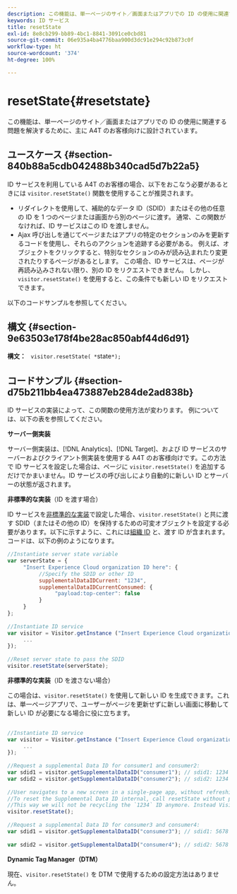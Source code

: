 ```yaml
---
description: この機能は、単一ページのサイト／画面またはアプリでの ID の使用に関連する問題を解決するために、主に A4T のお客様向けに設計されています。
keywords: ID サービス
title: resetState
exl-id: 8e8cb299-bb89-4bc1-8841-3091ce0cbd81
source-git-commit: 06e935a4ba4776baa900d3dc91e294c92b873c0f
workflow-type: ht
source-wordcount: '374'
ht-degree: 100%

---
```


# resetState{#resetstate}

この機能は、単一ページのサイト／画面またはアプリでの ID の使用に関連する問題を解決するために、主に A4T のお客様向けに設計されています。

## ユースケース {#section-840b88a5cdb042488b340cad5d7b22a5}

ID サービスを利用している A4T のお客様の場合、以下をおこなう必要があるときには `visitor.resetState()` 関数を使用することが推奨されます。

* リダイレクトを使用して、補助的なデータ ID（SDID）またはその他の任意の ID を 1 つのページまたは画面から別のページに渡す。 通常、この関数がなければ、ID サービスはこの ID を渡しません。
* Ajax 呼び出しを通じてページまたはアプリの特定のセクションのみを更新するコードを使用し、それらのアクションを追跡する必要がある。 例えば、オブジェクトをクリックすると、特別なセクションのみが読み込まれたり変更されたりするページがあるとします。 この場合、ID サービスは、ページが再読み込みされない限り、別の ID をリクエストできません。 しかし、`visitor.resetState()` を使用すると、この条件でも新しい ID をリクエストできます。

以下のコードサンプルを参照してください。

## 構文 {#section-9e63503e178f4be28ac850abf44d6d91}

**構文：** ` visitor.resetState( *`state`*);`

## コードサンプル {#section-d75b211bb4ea473887eb284de2ad838b}

ID サービスの実装によって、この関数の使用方法が変わります。 例については、以下の表を参照してください。

**サーバー側実装**

サーバー側実装は、[!DNL Analytics]、[!DNL Target]、および ID サービスのサーバーおよびクライアント側実装を使用する A4T のお客様向けです。この方法で ID サービスを設定した場合は、ページに `visitor.resetState()` を追加するだけでかまいません。ID サービスの呼び出しにより自動的に新しい ID とサーバーの状態が返されます。

**非標準的な実装**（ID を渡す場合）

ID サービスを[非標準的な実装](../../implementation-guides/implementation-guides.md#section-2c4f2db1f9704315a7cccab6d2e07113)で設定した場合、`visitor.resetState()` と共に渡す SDID（またはその他の ID）を保持するための可変オブジェクトを設定する必要があります。以下に示すように、これには[組織 ID](../../reference/requirements.md#section-a02f537129a64ffbb690d5738d360c26) と、渡す ID が含まれます。コードは、以下の例のようになります。

```js
//Instantiate server state variable 
var serverState = { 
     "Insert Experience Cloud organization ID here": { 
          //Specify the SDID or other ID 
          supplementalDataIDCurrent: "1234", 
          supplementalDataIDCurrentConsumed: { 
               "payload:top-center": false 
          } 
     } 
}; 
 
//Instantiate ID service 
var visitor = Visitor.getInstance ("Insert Experience Cloud organization ID here", { 
     ... 
}); 
 
//Reset server state to pass the SDID 
visitor.resetState(serverState);
```

**非標準的な実装**（ID を渡さない場合）

この場合は、`visitor.resetState()` を使用して新しい ID を生成できます。これは、単一ページアプリで、ユーザーがページを更新せずに新しい画面に移動して新しい ID が必要になる場合に役に立ちます。

```js
 
//Instantiate ID service 
var visitor = Visitor.getInstance ("Insert Experience Cloud organization ID here", { 
     ... 
}); 
 
//Request a supplemental Data ID for consumer1 and consumer2: 
var sdid1 = visitor.getSupplementalDataID("consumer1"); // sdid1: 1234 
var sdid2 = visitor.getSupplementalDataID("consumer2"); // sdid2: 1234 
 
//User navigates to a new screen in a single-page app, without refreshing the page. 
//To reset the Supplemental Data ID internal, call resetState without passing any parameters. 
//This way we will not be recycling the `1234` ID anymore. Instead Visitor will generate a new supplemental Data ID going forward. 
visitor.resetState(); 
 
//Request a supplemental Data ID for consumer3 and consumer4: 
var sdid1 = visitor.getSupplementalDataID("consumer3"); // sdid1: 5678 
 
var sdid2 = visitor.getSupplementalDataID("consumer4"); // sdid2: 5678
```

**Dynamic Tag Manager（DTM）**

現在、`visitor.resetState()` を DTM で使用するための設定方法はありません。
